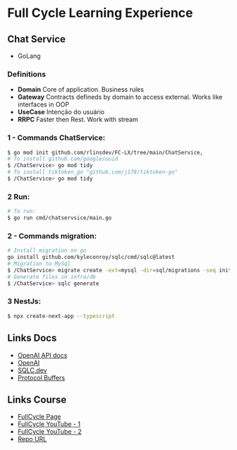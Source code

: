 # Full Cycle Learning Experience

## Chat Service
* GoLang

### Definitions
* **Domain** Core of application. Business rules
* **Gateway** Contracts defineds by domain to access external. Works like interfaces in OOP
* **UseCase** Intenção do usuário
* **RRPC** Faster then Rest. Work with stream

### 1 - Commands ChatService:
```Bash
$ go mod init github.com/rlinsdev/FC-LX/tree/main/ChatService,
# To install github.com/google/uuid
$ /ChatService> go mod tidy
# To install tiktoken_go "github.com/j178/tiktoken-go" 
$ /ChatService> go mod tidy
```
### 2 Run:
```Bash
# To run:
$ go run cmd/chatservsice/main.go 
```

### 2 - Commands migration:
```Bash
# Install migration on go
go install github.com/kyleconroy/sqlc/cmd/sqlc@latest
# Migration to MySql 
$ /ChatService> migrate create -ext=mysql -dir=sql/migrations -seq init
# Generate files in infra/db
$ /ChatService> sqlc generate
```

### 3 NestJs:
```Bash
$ npx create-next-app --typescript 
```

## Links Docs
* [OpenAI API docs](https://platform.openai.com/docs/api-reference/introduction)
* [OpenAI](https://openai.com/)
* [SQLC.dev](https://sqlc.dev/)
* [Protocol Buffers](https://protobuf.dev/)


## Links Course
* [FullCycle Page](https://fcexperience.fullcycle.com.br/evento/)
* [FullCycle YouTube - 1](https://www.youtube.com/watch?v=UugkE-OeE4E)
* [FullCycle YouTube - 2](https://www.youtube.com/watch?v=lstRv2q-sOI)
* [Repo URL](https://github.com/devfullcycle/fclx)


